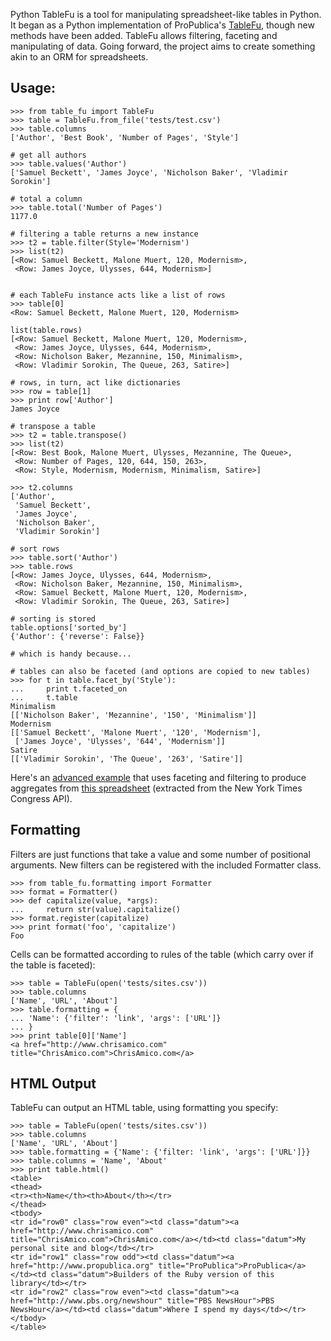 Python TableFu is a tool for manipulating spreadsheet-like tables in Python. It began as a Python implementation of ProPublica's [TableFu](http://propublica.github.com/table-fu/), though new methods have been added. TableFu allows filtering, faceting and manipulating of data. Going forward, the project aims to create something akin to an ORM for spreadsheets.

Usage:
------

    >>> from table_fu import TableFu
    >>> table = TableFu.from_file('tests/test.csv')
    >>> table.columns
    ['Author', 'Best Book', 'Number of Pages', 'Style']

    # get all authors
    >>> table.values('Author')
    ['Samuel Beckett', 'James Joyce', 'Nicholson Baker', 'Vladimir Sorokin']

    # total a column
    >>> table.total('Number of Pages')
    1177.0

    # filtering a table returns a new instance
    >>> t2 = table.filter(Style='Modernism')
    >>> list(t2)
    [<Row: Samuel Beckett, Malone Muert, 120, Modernism>,
     <Row: James Joyce, Ulysses, 644, Modernism>]


    # each TableFu instance acts like a list of rows
    >>> table[0]
    <Row: Samuel Beckett, Malone Muert, 120, Modernism>

    list(table.rows)
    [<Row: Samuel Beckett, Malone Muert, 120, Modernism>,
     <Row: James Joyce, Ulysses, 644, Modernism>,
     <Row: Nicholson Baker, Mezannine, 150, Minimalism>,
     <Row: Vladimir Sorokin, The Queue, 263, Satire>]

    # rows, in turn, act like dictionaries
    >>> row = table[1]
    >>> print row['Author']
    James Joyce

    # transpose a table
    >>> t2 = table.transpose()
    >>> list(t2)
    [<Row: Best Book, Malone Muert, Ulysses, Mezannine, The Queue>,
     <Row: Number of Pages, 120, 644, 150, 263>,
     <Row: Style, Modernism, Modernism, Minimalism, Satire>]

    >>> t2.columns
    ['Author',
     'Samuel Beckett',
     'James Joyce',
     'Nicholson Baker',
     'Vladimir Sorokin']

    # sort rows
    >>> table.sort('Author')
    >>> table.rows
    [<Row: James Joyce, Ulysses, 644, Modernism>,
     <Row: Nicholson Baker, Mezannine, 150, Minimalism>,
     <Row: Samuel Beckett, Malone Muert, 120, Modernism>,
     <Row: Vladimir Sorokin, The Queue, 263, Satire>]

    # sorting is stored
    table.options['sorted_by']
    {'Author': {'reverse': False}}

    # which is handy because...

    # tables can also be faceted (and options are copied to new tables)
    >>> for t in table.facet_by('Style'):
    ...     print t.faceted_on
    ...     t.table
    Minimalism
    [['Nicholson Baker', 'Mezannine', '150', 'Minimalism']]
    Modernism
    [['Samuel Beckett', 'Malone Muert', '120', 'Modernism'],
     ['James Joyce', 'Ulysses', '644', 'Modernism']]
    Satire
    [['Vladimir Sorokin', 'The Queue', '263', 'Satire']]

Here's an [advanced example](https://gist.github.com/765321) that uses faceting and filtering to produce aggregates from [this spreadsheet](https://spreadsheets.google.com/ccc?key=0AprNP7zjIYS1dG5wbVJpWTVacWpUaUh5VHUxMk1wTEE&hl=en&authkey=CJfB5MYP) (extracted from the New York Times Congress API).

Formatting
----------

Filters are just functions that take a value and some number of positional arguments.
New filters can be registered with the included Formatter class.

    >>> from table_fu.formatting import Formatter
    >>> format = Formatter()
    >>> def capitalize(value, *args):
    ...     return str(value).capitalize()
    >>> format.register(capitalize)
    >>> print format('foo', 'capitalize')
    Foo

Cells can be formatted according to rules of the table (which carry over if the table is faceted):

    >>> table = TableFu(open('tests/sites.csv'))
    >>> table.columns
    ['Name', 'URL', 'About']
    >>> table.formatting = {
    ... 'Name': {'filter': 'link', 'args': ['URL']}
    ... }
    >>> print table[0]['Name']
    <a href="http://www.chrisamico.com" title="ChrisAmico.com">ChrisAmico.com</a>


HTML Output
-----------

TableFu can output an HTML table, using formatting you specify:

    >>> table = TableFu(open('tests/sites.csv'))
    >>> table.columns
    ['Name', 'URL', 'About']
    >>> table.formatting = {'Name': {'filter: 'link', 'args': ['URL']}}
    >>> table.columns = 'Name', 'About'
    >>> print table.html()
    <table>
    <thead>
    <tr><th>Name</th><th>About</th></tr>
    </thead>
    <tbody>
    <tr id="row0" class="row even"><td class="datum"><a href="http://www.chrisamico.com" title="ChrisAmico.com">ChrisAmico.com</a></td><td class="datum">My personal site and blog</td></tr>
    <tr id="row1" class="row odd"><td class="datum"><a href="http://www.propublica.org" title="ProPublica">ProPublica</a></td><td class="datum">Builders of the Ruby version of this library</td></tr>
    <tr id="row2" class="row even"><td class="datum"><a href="http://www.pbs.org/newshour" title="PBS NewsHour">PBS NewsHour</a></td><td class="datum">Where I spend my days</td></tr>
    </tbody>
    </table>

